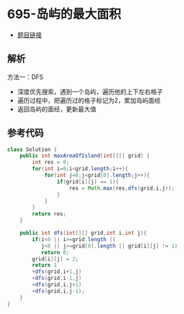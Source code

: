 # 695-岛屿的最大面积

- [题目链接](https://leetcode-cn.com/problems/max-area-of-island/)

## 解析

方法一：DFS
- 深度优先搜索，遇到一个岛屿，遍历他的上下左右格子
- 遍历过程中，把遍历过的格子标记为2，累加岛屿面经
- 返回岛屿的面经，更新最大值

## 参考代码
```Java
class Solution {
    public int maxAreaOfIsland(int[][] grid) {
        int res = 0;
        for(int i=0;i<grid.length;i++){
            for(int j=0;j<grid[0].length;j++){
                if(grid[i][j] == 1){
                    res = Math.max(res,dfs(grid,i,j));
                }
            }
        }
        return res;
    }

    public int dfs(int[][] grid,int i,int j){
        if(i<0 || i>=grid.length ||
           j<0 || j>=grid[0].length || grid[i][j] != 1)
           return 0;
        grid[i][j] = 2;
        return 1
        +dfs(grid,i+1,j)
        +dfs(grid,i-1,j)
        +dfs(grid,i,j+1)
        +dfs(grid,i,j-1);
    }
}
```
